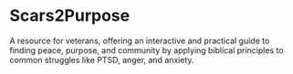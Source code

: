 # Scars2Purpose
A resource for veterans, offering an interactive and practical guide to finding peace, purpose, and community by applying biblical principles to common struggles like PTSD, anger, and anxiety.
